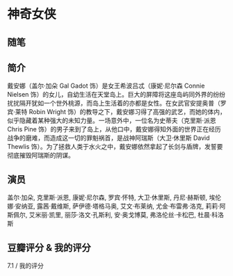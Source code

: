 # 神奇女侠

## 随笔

## 简介

戴安娜（盖尔·加朵 Gal Gadot 饰）是女王希波吕忒（康妮·尼尔森 Connie Nielsen 饰）的女儿，自幼生活在天堂岛上。巨大的屏障将这座岛屿同外界的纷纷扰扰隔开犹如一个世外桃源，而岛上生活着的亦都是女性。在女武官安提奥普（罗宾·莱特 Robin Wright 饰）的教导之下，戴安娜习得了高强的武艺，而她的体内，似乎隐藏着某种强大的未知力量。一场意外中，一位名为史蒂夫（克里斯·派恩 Chris Pine 饰）的男子来到了岛上，从他口中，戴安娜得知外面的世界正在经历战争的磨难，而造成这一切的罪魁祸首，是战神阿瑞斯（大卫·休里斯 David Thewlis 饰）。为了拯救人类于水火之中，戴安娜依然拿起了长剑与盾牌，发誓要彻底摧毁阿瑞斯的阴谋。

## 演员

盖尔·加朵, 克里斯·派恩, 康妮·尼尔森, 罗宾·怀特, 大卫·休里斯, 丹尼·赫斯顿, 埃伦娜·安纳亚, 露茜·戴维斯, 萨伊德·塔格马奥, 艾文·布莱纳, 尤金·布雷弗·洛克, 莉莉·阿斯佩尔, 艾米丽·凯里, 丽莎·洛文·孔斯利, 安·奥戈博莫, 弗洛伦丝·卡松巴, 杜晨·科洛斯

## 豆瓣评分 & 我的评分

7.1 / 我的评分
